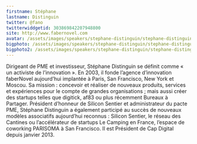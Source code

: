 ```yaml
---
firstname: Stéphane 
lastname: Distinguin
twitter: @fano
twitterwiddgetid: 303869842207948800
site: http://www.fabernovel.com
avatar: /assets/images/speakers/stephane-distinguin/stephane-distinguin1.png
bigphoto: /assets/images/speakers/stephane-distinguin/stephane-distinguin2.png
bigphoto2: /assets/images/speakers/stephane-distinguin/stephane-distinguin3.png
---
```


Dirigeant de PME et investisseur, Stéphane Distinguin se définit comme « un activiste de l’innovation ». En 2003, il fonde l’agence d’innovation faberNovel aujourd’hui implantée à Paris, San Francisco, New York et Moscou. Sa mission : concevoir et réaliser de nouveaux produits, services et expériences pour le compte de grandes organisations ; mais aussi créer des startups telles que digitick, af83 ou plus récemment Bureaux à Partager. Président d’honneur de Silicon Sentier et administrateur du pacte PME, Stéphane Distinguin a également participé au succès de nouveaux modèles associatifs aujourd’hui reconnus : Silicon Sentier, le réseau des Cantines ou l’accélérateur de startups Le Camping en France, l’espace de coworking PARISOMA à San Francisco. Il est Président de Cap Digital depuis janvier 2013.


